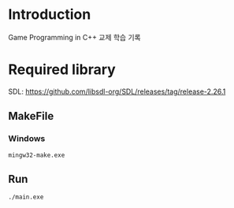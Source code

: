 # Introduction
Game Programming in C++ 교제 학습 기록

# Required library
SDL: <a>https://github.com/libsdl-org/SDL/releases/tag/release-2.26.1</a>

## MakeFile
### Windows
    mingw32-make.exe

## Run
    ./main.exe